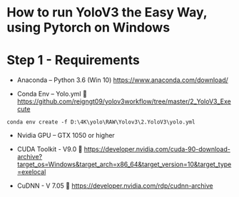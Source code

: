 # How to run YoloV3 the Easy Way, using Pytorch on Windows

# Step 1 - Requirements

* Anaconda – Python 3.6 (Win 10) 
  https://www.anaconda.com/download/

* Conda Env – Yolo.yml
🔗 https://github.com/reigngt09/yolov3workflow/tree/master/2_YoloV3_Execute

```conda env create -f D:\4K\yolo\RAW\Yolov3\2.YoloV3\yolo.yml```

* Nvidia GPU – GTX 1050 or higher

* CUDA Toolkit - V9.0 
🔗 https://developer.nvidia.com/cuda-90-download-archive?target_os=Windows&target_arch=x86_64&target_version=10&target_type=exelocal 

* CuDNN - V 7.05 
🔗 https://developer.nvidia.com/rdp/cudnn-archive
